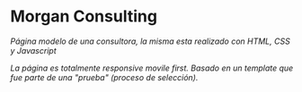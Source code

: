 # Morgan Consulting

_Página modelo de una consultora, la misma esta realizado con HTML, CSS y Javascript_



_La página es totalmente responsive movile first. Basado en un template que fue parte de una "prueba" (proceso de selección)._

